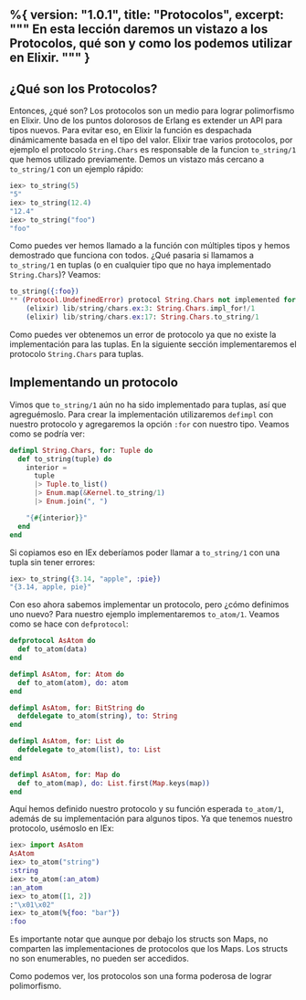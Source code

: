 %{
  version: "1.0.1",
  title: "Protocolos",
  excerpt: """
  En esta lección daremos un vistazo a los Protocolos, qué son y como los podemos utilizar en Elixir.
  """
}
---

## ¿Qué son los Protocolos?
Entonces, ¿qué son?
Los protocolos son un medio para lograr polimorfismo en Elixir.
Uno de los puntos dolorosos de Erlang es extender un API para tipos nuevos.
Para evitar eso, en Elixir la función es despachada dinámicamente basada en el tipo del valor.
Elixir trae varios protocolos, por ejemplo el protocolo `String.Chars` es responsable de la funcion `to_string/1` que hemos utilizado previamente.
Demos un vistazo más cercano a `to_string/1` con un ejemplo rápido:

```elixir
iex> to_string(5)
"5"
iex> to_string(12.4)
"12.4"
iex> to_string("foo")
"foo"
```

Como puedes ver hemos llamado a la función con múltiples tipos y hemos demostrado que funciona con todos.
¿Qué pasaria si llamamos a `to_string/1` en tuplas (o en cualquier tipo que no haya implementado `String.Chars`)?
Veamos:

```elixir
to_string({:foo})
** (Protocol.UndefinedError) protocol String.Chars not implemented for {:foo}
    (elixir) lib/string/chars.ex:3: String.Chars.impl_for!/1
    (elixir) lib/string/chars.ex:17: String.Chars.to_string/1
```

Como puedes ver obtenemos un error de protocolo ya que no existe la implementación para las tuplas.
En la siguiente sección implementaremos el protocolo `String.Chars` para tuplas.

## Implementando un protocolo

Vimos que `to_string/1` aún no ha sido implementado para tuplas, así que agreguémoslo.
Para crear la implementación utilizaremos `defimpl` con nuestro protocolo y agregaremos la opción `:for` con nuestro tipo.
Veamos como se podría ver:

```elixir
defimpl String.Chars, for: Tuple do
  def to_string(tuple) do
    interior =
      tuple
      |> Tuple.to_list()
      |> Enum.map(&Kernel.to_string/1)
      |> Enum.join(", ")

    "{#{interior}}"
  end
end
```

Si copiamos eso en IEx deberíamos poder llamar a `to_string/1` con una tupla sin tener errores:

```elixir
iex> to_string({3.14, "apple", :pie})
"{3.14, apple, pie}"
```

Con eso ahora sabemos implementar un protocolo, pero ¿cómo definimos uno nuevo?
Para nuestro ejemplo implementaremos `to_atom/1`.
Veamos como se hace con `defprotocol`:

```elixir
defprotocol AsAtom do
  def to_atom(data)
end

defimpl AsAtom, for: Atom do
  def to_atom(atom), do: atom
end

defimpl AsAtom, for: BitString do
  defdelegate to_atom(string), to: String
end

defimpl AsAtom, for: List do
  defdelegate to_atom(list), to: List
end

defimpl AsAtom, for: Map do
  def to_atom(map), do: List.first(Map.keys(map))
end
```

Aquí hemos definido nuestro protocolo y su función esperada `to_atom/1`, además de su implementación para algunos tipos.
Ya que tenemos nuestro protocolo, usémoslo en IEx:

```elixir
iex> import AsAtom
AsAtom
iex> to_atom("string")
:string
iex> to_atom(:an_atom)
:an_atom
iex> to_atom([1, 2])
:"\x01\x02"
iex> to_atom(%{foo: "bar"})
:foo
```

Es importante notar que aunque por debajo los structs son Maps, no comparten las implementaciones de protocolos que los Maps.
Los structs no son enumerables, no pueden ser accedidos.

Como podemos ver, los protocolos son una forma poderosa de lograr polimorfismo.
